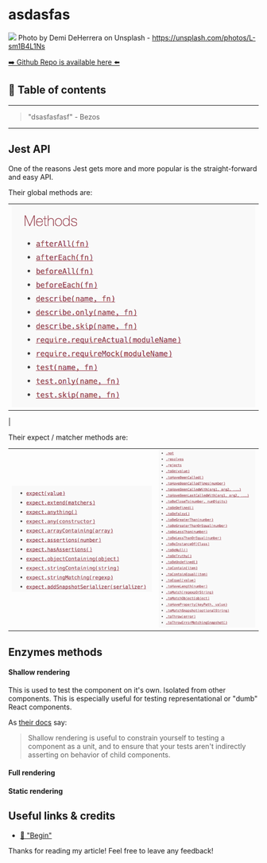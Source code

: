 # asdasfas
[<img src="https://images.unsplash.com/photo-1461023058943-07fcbe16d735?dpr=2&auto=format&fit=crop&w=1080&h=721&q=80&cs=tinysrgb&crop=">](
https://unsplash.com/photos/L-sm1B4L1Ns)
Photo by Demi DeHerrera on Unsplash - https://unsplash.com/photos/L-sm1B4L1Ns


[➡️ Github Repo is available here ⬅️](https://github.com/DDCreationStudios/RESTAPIIntro)


## 📄 Table of contents


---
>"dsasfasfasf"  - Bezos
---

## Jest API

One of the reasons Jest gets more and more popular is the straight-forward and easy API.

Their global methods are: 

||
|--|
|[![screenshot](../assets/TESTREACT/globals.png)](https://facebook.github.io/jest/docs/en/api.html#methods)
|


Their expect / matcher methods are:

|||
|---|---|
|[![screenshot](../assets/TESTREACT/expect.png)](https://facebook.github.io/jest/docs/en/api.html#methods)|[![screenshot](../assets/TESTREACT/matcherMethods.png)](https://facebook.github.io/jest/docs/en/api.html#methods)|







## Enzymes methods

#### Shallow rendering

This is used to test the component on it's own. Isolated from other components. This is especially useful for testing representational or "dumb" React components.

As [their docs](http://airbnb.io/enzyme/docs/api/shallow.html) say:
> Shallow rendering is useful to constrain yourself to testing a component as a unit, and to ensure that your tests aren't indirectly asserting on behavior of child components.

#### Full rendering

#### Static rendering



## Useful links & credits
- [📄 "Begin"](afgafgadgads)



Thanks for reading my article! Feel free to leave any feedback! 


<!-- Written by Daniel Deutsch (deudan1010@gmail.com) -->
